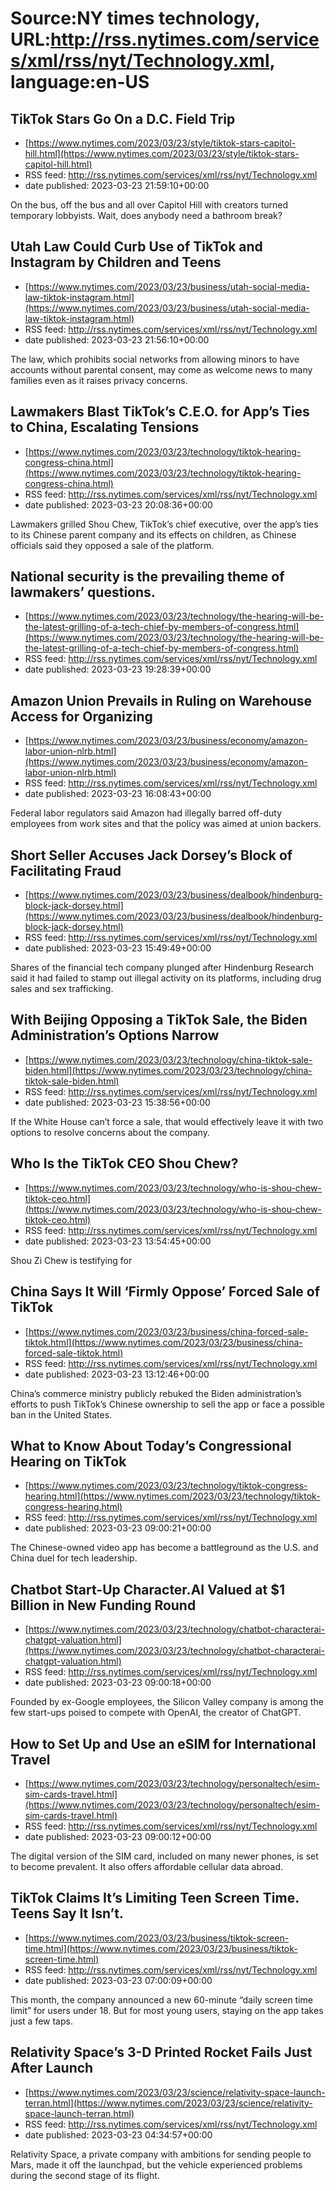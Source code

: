# Source:NY times technology, URL:http://rss.nytimes.com/services/xml/rss/nyt/Technology.xml, language:en-US

## TikTok Stars Go On a D.C. Field Trip
 - [https://www.nytimes.com/2023/03/23/style/tiktok-stars-capitol-hill.html](https://www.nytimes.com/2023/03/23/style/tiktok-stars-capitol-hill.html)
 - RSS feed: http://rss.nytimes.com/services/xml/rss/nyt/Technology.xml
 - date published: 2023-03-23 21:59:10+00:00

On the bus, off the bus and all over Capitol Hill with creators turned temporary lobbyists. Wait, does anybody need a bathroom break?

## Utah Law Could Curb Use of TikTok and Instagram by Children and Teens
 - [https://www.nytimes.com/2023/03/23/business/utah-social-media-law-tiktok-instagram.html](https://www.nytimes.com/2023/03/23/business/utah-social-media-law-tiktok-instagram.html)
 - RSS feed: http://rss.nytimes.com/services/xml/rss/nyt/Technology.xml
 - date published: 2023-03-23 21:56:10+00:00

The law, which prohibits social networks from allowing minors to have accounts without parental consent, may come as welcome news to many families even as it raises privacy concerns.

## Lawmakers Blast TikTok’s C.E.O. for App’s Ties to China, Escalating Tensions
 - [https://www.nytimes.com/2023/03/23/technology/tiktok-hearing-congress-china.html](https://www.nytimes.com/2023/03/23/technology/tiktok-hearing-congress-china.html)
 - RSS feed: http://rss.nytimes.com/services/xml/rss/nyt/Technology.xml
 - date published: 2023-03-23 20:08:36+00:00

Lawmakers grilled Shou Chew, TikTok’s chief executive, over the app’s ties to its Chinese parent company and its effects on children, as Chinese officials said they opposed a sale of the platform.

## National security is the prevailing theme of lawmakers’ questions.
 - [https://www.nytimes.com/2023/03/23/technology/the-hearing-will-be-the-latest-grilling-of-a-tech-chief-by-members-of-congress.html](https://www.nytimes.com/2023/03/23/technology/the-hearing-will-be-the-latest-grilling-of-a-tech-chief-by-members-of-congress.html)
 - RSS feed: http://rss.nytimes.com/services/xml/rss/nyt/Technology.xml
 - date published: 2023-03-23 19:28:39+00:00



## Amazon Union Prevails in Ruling on Warehouse Access for Organizing
 - [https://www.nytimes.com/2023/03/23/business/economy/amazon-labor-union-nlrb.html](https://www.nytimes.com/2023/03/23/business/economy/amazon-labor-union-nlrb.html)
 - RSS feed: http://rss.nytimes.com/services/xml/rss/nyt/Technology.xml
 - date published: 2023-03-23 16:08:43+00:00

Federal labor regulators said Amazon had illegally barred off-duty employees from work sites and that the policy was aimed at union backers.

## Short Seller Accuses Jack Dorsey’s Block of Facilitating Fraud
 - [https://www.nytimes.com/2023/03/23/business/dealbook/hindenburg-block-jack-dorsey.html](https://www.nytimes.com/2023/03/23/business/dealbook/hindenburg-block-jack-dorsey.html)
 - RSS feed: http://rss.nytimes.com/services/xml/rss/nyt/Technology.xml
 - date published: 2023-03-23 15:49:49+00:00

Shares of the financial tech company plunged after Hindenburg Research said it had failed to stamp out illegal activity on its platforms, including drug sales and sex trafficking.

## With Beijing Opposing a TikTok Sale, the Biden Administration’s Options Narrow
 - [https://www.nytimes.com/2023/03/23/technology/china-tiktok-sale-biden.html](https://www.nytimes.com/2023/03/23/technology/china-tiktok-sale-biden.html)
 - RSS feed: http://rss.nytimes.com/services/xml/rss/nyt/Technology.xml
 - date published: 2023-03-23 15:38:56+00:00

If the White House can’t force a sale, that would effectively leave it with two options to resolve concerns about the company.

## Who Is the TikTok CEO Shou Chew?
 - [https://www.nytimes.com/2023/03/23/technology/who-is-shou-chew-tiktok-ceo.html](https://www.nytimes.com/2023/03/23/technology/who-is-shou-chew-tiktok-ceo.html)
 - RSS feed: http://rss.nytimes.com/services/xml/rss/nyt/Technology.xml
 - date published: 2023-03-23 13:54:45+00:00

Shou Zi Chew is testifying for

## China Says It Will ‘Firmly Oppose’ Forced Sale of TikTok
 - [https://www.nytimes.com/2023/03/23/business/china-forced-sale-tiktok.html](https://www.nytimes.com/2023/03/23/business/china-forced-sale-tiktok.html)
 - RSS feed: http://rss.nytimes.com/services/xml/rss/nyt/Technology.xml
 - date published: 2023-03-23 13:12:46+00:00

China’s commerce ministry publicly rebuked the Biden administration’s efforts to push TikTok’s Chinese ownership to sell the app or face a possible ban in the United States.

## What to Know About Today’s Congressional Hearing on TikTok
 - [https://www.nytimes.com/2023/03/23/technology/tiktok-congress-hearing.html](https://www.nytimes.com/2023/03/23/technology/tiktok-congress-hearing.html)
 - RSS feed: http://rss.nytimes.com/services/xml/rss/nyt/Technology.xml
 - date published: 2023-03-23 09:00:21+00:00

The Chinese-owned video app has become a battleground as the U.S. and China duel for tech leadership.

## Chatbot Start-Up Character.AI Valued at $1 Billion in New Funding Round
 - [https://www.nytimes.com/2023/03/23/technology/chatbot-characterai-chatgpt-valuation.html](https://www.nytimes.com/2023/03/23/technology/chatbot-characterai-chatgpt-valuation.html)
 - RSS feed: http://rss.nytimes.com/services/xml/rss/nyt/Technology.xml
 - date published: 2023-03-23 09:00:18+00:00

Founded by ex-Google employees, the Silicon Valley company is among the few start-ups poised to compete with OpenAI, the creator of ChatGPT.

## How to Set Up and Use an eSIM for International Travel
 - [https://www.nytimes.com/2023/03/23/technology/personaltech/esim-sim-cards-travel.html](https://www.nytimes.com/2023/03/23/technology/personaltech/esim-sim-cards-travel.html)
 - RSS feed: http://rss.nytimes.com/services/xml/rss/nyt/Technology.xml
 - date published: 2023-03-23 09:00:12+00:00

The digital version of the SIM card, included on many newer phones, is set to become prevalent. It also offers affordable cellular data abroad.

## TikTok Claims It’s Limiting Teen Screen Time. Teens Say It Isn’t.
 - [https://www.nytimes.com/2023/03/23/business/tiktok-screen-time.html](https://www.nytimes.com/2023/03/23/business/tiktok-screen-time.html)
 - RSS feed: http://rss.nytimes.com/services/xml/rss/nyt/Technology.xml
 - date published: 2023-03-23 07:00:09+00:00

This month, the company announced a new 60-minute “daily screen time limit” for users under 18. But for most young users, staying on the app takes just a few taps.

## Relativity Space’s 3-D Printed Rocket Fails Just After Launch
 - [https://www.nytimes.com/2023/03/23/science/relativity-space-launch-terran.html](https://www.nytimes.com/2023/03/23/science/relativity-space-launch-terran.html)
 - RSS feed: http://rss.nytimes.com/services/xml/rss/nyt/Technology.xml
 - date published: 2023-03-23 04:34:57+00:00

Relativity Space, a private company with ambitions for sending people to Mars, made it off the launchpad, but the vehicle experienced problems during the second stage of its flight.

